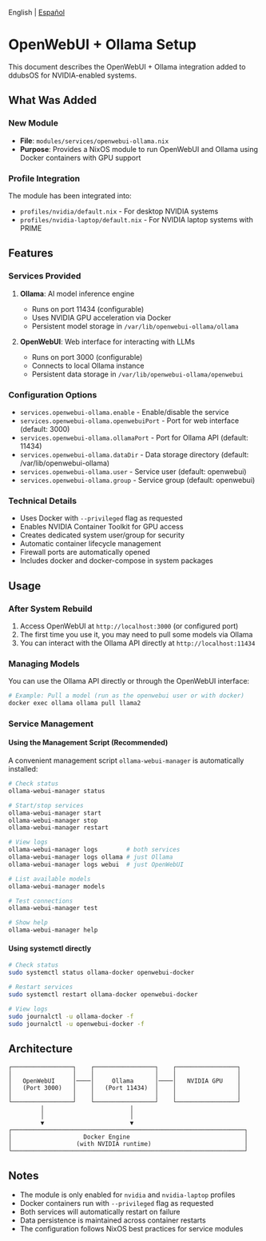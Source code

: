 English | [Español](./openwebui-ollama-setup.es.md)

# OpenWebUI + Ollama Setup
This document describes the OpenWebUI + Ollama integration added to ddubsOS for NVIDIA-enabled systems.

## What Was Added

### New Module
- **File**: `modules/services/openwebui-ollama.nix`
- **Purpose**: Provides a NixOS module to run OpenWebUI and Ollama using Docker containers with GPU support

### Profile Integration
The module has been integrated into:
- `profiles/nvidia/default.nix` - For desktop NVIDIA systems
- `profiles/nvidia-laptop/default.nix` - For NVIDIA laptop systems with PRIME

## Features

### Services Provided
1. **Ollama**: AI model inference engine
   - Runs on port 11434 (configurable)
   - Uses NVIDIA GPU acceleration via Docker
   - Persistent model storage in `/var/lib/openwebui-ollama/ollama`

2. **OpenWebUI**: Web interface for interacting with LLMs
   - Runs on port 3000 (configurable)
   - Connects to local Ollama instance
   - Persistent data storage in `/var/lib/openwebui-ollama/openwebui`

### Configuration Options
- `services.openwebui-ollama.enable` - Enable/disable the service
- `services.openwebui-ollama.openwebuiPort` - Port for web interface (default: 3000)
- `services.openwebui-ollama.ollamaPort` - Port for Ollama API (default: 11434)
- `services.openwebui-ollama.dataDir` - Data storage directory (default: /var/lib/openwebui-ollama)
- `services.openwebui-ollama.user` - Service user (default: openwebui)
- `services.openwebui-ollama.group` - Service group (default: openwebui)

### Technical Details
- Uses Docker with `--privileged` flag as requested
- Enables NVIDIA Container Toolkit for GPU access
- Creates dedicated system user/group for security
- Automatic container lifecycle management
- Firewall ports are automatically opened
- Includes docker and docker-compose in system packages

## Usage

### After System Rebuild
1. Access OpenWebUI at `http://localhost:3000` (or configured port)
2. The first time you use it, you may need to pull some models via Ollama
3. You can interact with the Ollama API directly at `http://localhost:11434`

### Managing Models
You can use the Ollama API directly or through the OpenWebUI interface:
```bash
# Example: Pull a model (run as the openwebui user or with docker)
docker exec ollama ollama pull llama2
```

### Service Management

#### Using the Management Script (Recommended)
A convenient management script `ollama-webui-manager` is automatically installed:

```bash
# Check status
ollama-webui-manager status

# Start/stop services
ollama-webui-manager start
ollama-webui-manager stop
ollama-webui-manager restart

# View logs
ollama-webui-manager logs        # both services
ollama-webui-manager logs ollama # just Ollama
ollama-webui-manager logs webui  # just OpenWebUI

# List available models
ollama-webui-manager models

# Test connections
ollama-webui-manager test

# Show help
ollama-webui-manager help
```

#### Using systemctl directly
```bash
# Check status
sudo systemctl status ollama-docker openwebui-docker

# Restart services
sudo systemctl restart ollama-docker openwebui-docker

# View logs
sudo journalctl -u ollama-docker -f
sudo journalctl -u openwebui-docker -f
```

## Architecture

```
┌─────────────────┐    ┌─────────────────┐    ┌─────────────────┐
│                 │    │                 │    │                 │
│   OpenWebUI     │────│     Ollama      │────│   NVIDIA GPU    │
│   (Port 3000)   │    │   (Port 11434)  │    │                 │
│                 │    │                 │    │                 │
└─────────────────┘    └─────────────────┘    └─────────────────┘
         │                        │
         │                        │
         ▼                        ▼
┌─────────────────────────────────────────────────────────────────┐
│                    Docker Engine                                │
│                  (with NVIDIA runtime)                          │
└─────────────────────────────────────────────────────────────────┘
```

## Notes
- The module is only enabled for `nvidia` and `nvidia-laptop` profiles
- Docker containers run with `--privileged` flag as requested
- Both services will automatically restart on failure
- Data persistence is maintained across container restarts
- The configuration follows NixOS best practices for service modules
